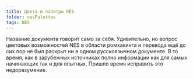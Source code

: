 ```yaml
---
title: Цвета и палитры NES
folder: nesPalettes
tags: NES
---
```

Название документа говорит само за себя. Удивительно, но вопрос цветовых возможностей NES в области ромхакинга и перевода ещё до сих пор не был раскрыт ни в одном русскоязычном документе. В то время, как в зарубежных источниках полно информации как для самых начинающих так и для опытных. Пришло время исправить это недоразумение.